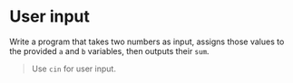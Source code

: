 # User input

Write a program that takes two numbers as input, assigns those values to the provided `a` and `b` variables, then outputs their `sum`.

>Use `cin` for user input.